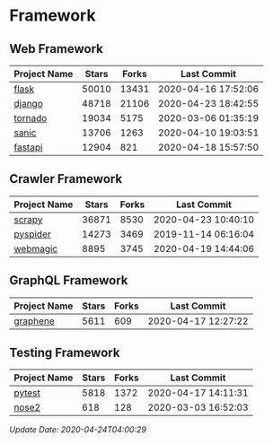 # Framework

## Web Framework

| Project Name | Stars | Forks | Last Commit |
| ------------ | ----- | ----- | ----------- |
| [flask](https://github.com/pallets/flask) | 50010 | 13431 | 2020-04-16 17:52:06 |
| [django](https://github.com/django/django) | 48718 | 21106 | 2020-04-23 18:42:55 |
| [tornado](https://github.com/tornadoweb/tornado) | 19034 | 5175 | 2020-03-06 01:35:19 |
| [sanic](https://github.com/huge-success/sanic) | 13706 | 1263 | 2020-04-10 19:03:51 |
| [fastapi](https://github.com/tiangolo/fastapi) | 12904 | 821 | 2020-04-18 15:57:50 |

## Crawler Framework

| Project Name | Stars | Forks | Last Commit |
| ------------ | ----- | ----- | ----------- |
| [scrapy](https://github.com/scrapy/scrapy) | 36871 | 8530 | 2020-04-23 10:40:10 |
| [pyspider](https://github.com/binux/pyspider) | 14273 | 3469 | 2019-11-14 06:16:04 |
| [webmagic](https://github.com/code4craft/webmagic) | 8895 | 3745 | 2020-04-19 14:44:06 |

## GraphQL Framework

| Project Name | Stars | Forks | Last Commit |
| ------------ | ----- | ----- | ----------- |
| [graphene](https://github.com/graphql-python/graphene) | 5611 | 609 | 2020-04-17 12:27:22 |

## Testing Framework

| Project Name | Stars | Forks | Last Commit |
| ------------ | ----- | ----- | ----------- |
| [pytest](https://github.com/pytest-dev/pytest) | 5818 | 1372 | 2020-04-17 14:11:31 |
| [nose2](https://github.com/nose-devs/nose2) | 618 | 128 | 2020-03-03 16:52:03 |

*Update Date: 2020-04-24T04:00:29*